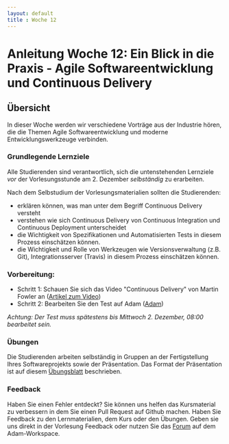 ```yaml
---
layout: default
title : Woche 12
---
```

# Anleitung Woche 12:  Ein Blick in die Praxis - Agile Softwareentwicklung und Continuous Delivery

## Übersicht

In dieser Woche werden wir verschiedene Vorträge aus der Industrie hören, die die Themen Agile Softwareentwicklung
und moderne Entwicklungswerkzeuge verbinden.

### Grundlegende Lernziele

Alle Studierenden sind verantwortlich, sich die untenstehenden Lernziele *vor* der Vorlesungsstunde am 2. Dezember *selbständig* zu erarbeiten.

Nach dem Selbstudium der Vorlesungsmaterialien sollten die Studierenden:
- erklären können, was man unter dem Begriff Continuous Delivery versteht
- verstehen wie sich Continuous Delivery von Continuous Integration und Continuous Deployment unterscheidet
- die Wichtigkeit von Spezifikationen und Automatisierten Tests in diesem Prozess einschätzen können.
- die Wichtigkeit und Rolle von Werkzeugen wie Versionsverwaltung (z.B. Git), Integrationsserver (Travis) in diesem Prozess einschätzen können.


### Vorbereitung:

* Schritt 1: Schauen Sie sich das Video "Continuous Delivery" von Martin Fowler an  ([Artikel zum Video](articles/continuous-delivery.html))
* Schritt 2: Bearbeiten Sie den Test auf Adam ([Adam](https://adam.unibas.ch/goto_adam_tst_1091874.html))

*Achtung: Der Test muss spätestens bis Mittwoch 2. Dezember, 08:00 bearbeitet sein.*


### Übungen
Die Studierenden arbeiten selbständig in Gruppen an der Fertigstellung Ihres Softwareprojekts sowie der Präsentation.
Das Format der Präsentation ist auf diesem [Übungsblatt](../project/week12/exercises.html) beschrieben.

### Feedback

Haben Sie einen Fehler entdeckt? Sie können uns helfen das Kursmaterial zu verbessern in dem Sie einen Pull Request auf Github machen.
Haben Sie Feedback zu den Lernmaterialien, dem Kurs oder den Übungen. Geben sie uns direkt in der Vorlesung Feedback oder nutzen Sie das [Forum](https://adam.unibas.ch/goto_adam_frm_1030287.html) auf dem Adam-Workspace.